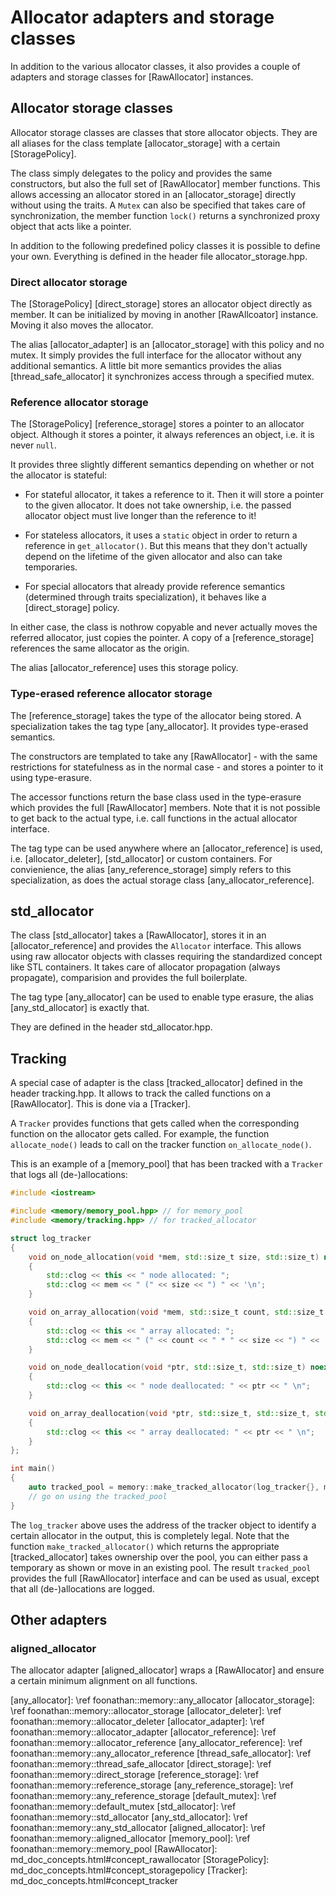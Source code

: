 # Allocator adapters and storage classes

In addition to the various allocator classes, it also provides a couple of adapters and storage classes for [RawAllocator] instances.

## Allocator storage classes

Allocator storage classes are classes that store allocator objects.
They are all aliases for the class template [allocator_storage] with a certain [StoragePolicy].

The class simply delegates to the policy and provides the same constructors, but also the full set of [RawAllocator] member functions.
This allows accessing an allocator stored in an [allocator_storage] directly without using the traits.
A `Mutex` can also be specified that takes care of synchronization, the member function `lock()` returns a synchronized proxy object that acts like a pointer.

In addition to the following predefined policy classes it is possible to define your own.
Everything is defined in the header file allocator_storage.hpp.

### Direct allocator storage

The [StoragePolicy] [direct_storage] stores an allocator object directly as member.
It can be initialized by moving in another [RawAllcoator] instance.
Moving it also moves the allocator.

The alias [allocator_adapter] is an [allocator_storage] with this policy and no mutex.
It simply provides the full interface for the allocator without any additional semantics.
A little bit more semantics provides the alias [thread_safe_allocator] it synchronizes access through a specified mutex.

### Reference allocator storage

The [StoragePolicy] [reference_storage] stores a pointer to an allocator object.
Although it stores a pointer, it always references an object, i.e. it is never `null`.

It provides three slightly different semantics depending on whether or not the allocator is stateful:

* For stateful allocator, it takes a reference to it. Then it will store a pointer to the given allocator.
It does not take ownership, i.e. the passed allocator object must live longer than the reference to it!

* For stateless allocators, it uses a `static` object in order to return a reference in `get_allocator()`.
But this means that they don't actually depend on the lifetime of the given allocator and also can take temporaries.

* For special allocators that already provide reference semantics (determined through traits specialization), it behaves like a [direct_storage] policy.

In either case, the class is nothrow copyable and never actually moves the referred allocator, just copies the pointer.
A copy of a [reference_storage] references the same allocator as the origin.

The alias [allocator_reference] uses this storage policy.

### Type-erased reference allocator storage

The [reference_storage] takes the type of the allocator being stored.
A specialization takes the tag type [any_allocator].
It provides type-erased semantics.

The constructors are templated to take any [RawAllocator] - with the same restrictions for statefulness as in the normal case -
and stores a pointer to it using type-erasure.

The accessor functions return the base class used in the type-erasure which provides the full [RawAllocator] members.
Note that it is not possible to get back to the actual type, i.e. call functions in the actual allocator interface.

The tag type can be used anywhere where an [allocator_reference] is used, i.e. [allocator_deleter], [std_allocator] or custom containers.
For convienience, the alias [any_reference_storage] simply refers to this specialization, as does the actual storage class [any_allocator_reference].

## std_allocator

The class [std_allocator] takes a [RawAllocator], stores it in an [allocator_reference] and provides the `Allocator` interface.
This allows using raw allocator objects with classes requiring the standardized concept like STL containers.
It takes care of allocator propagation (always propagate), comparision and provides the full boilerplate.

The tag type [any_allocator] can be used to enable type erasure, the alias [any_std_allocator] is exactly that.

They are defined in the header std_allocator.hpp.

## Tracking

A special case of adapter is the class [tracked_allocator] defined in the header tracking.hpp.
It allows to track the called functions on a [RawAllocator].
This is done via a [Tracker].

A `Tracker` provides functions that gets called when the corresponding function on the allocator gets called.
For example, the function `allocate_node()` leads to call on the tracker function `on_allocate_node()`.

This is an example of a [memory_pool] that has been tracked with a `Tracker` that logs all (de-)allocations:

```cpp
#include <iostream>

#include <memory/memory_pool.hpp> // for memory_pool
#include <memory/tracking.hpp> // for tracked_allocator

struct log_tracker
{
    void on_node_allocation(void *mem, std::size_t size, std::size_t) noexcept
    {
        std::clog << this << " node allocated: ";
        std::clog << mem << " (" << size << ") " << '\n';
    }

    void on_array_allocation(void *mem, std::size_t count, std::size_t size, std::size_t) noexcept
    {
        std::clog << this << " array allocated: ";
        std::clog << mem << " (" << count << " * " << size << ") " << '\n';
    }

    void on_node_deallocation(void *ptr, std::size_t, std::size_t) noexcept
    {
        std::clog << this << " node deallocated: " << ptr << " \n";
    }

    void on_array_deallocation(void *ptr, std::size_t, std::size_t, std::size_t) noexcept
    {
        std::clog << this << " array deallocated: " << ptr << " \n";
    }
};

int main()
{
    auto tracked_pool = memory::make_tracked_allocator(log_tracker{}, memory::memory_pool<>(16, 1024));
    // go on using the tracked_pool
}
```

The `log_tracker` above uses the address of the tracker object to identify a certain allocator in the output,
this is completely legal.
Note that the function `make_tracked_allocator()` which returns the appropriate [tracked_allocator] takes ownership over the pool,
you can either pass a temporary as shown or move in an existing pool.
The result `tracked_pool` provides the full [RawAllocator] interface and can be used as usual,
except that all (de-)allocations are logged.

## Other adapters

### aligned_allocator

The allocator adapter [aligned_allocator] wraps a [RawAllocator] and ensure a certain minimum alignment on all functions.

[any_allocator]: \ref foonathan::memory::any_allocator
[allocator_storage]: \ref foonathan::memory::allocator_storage
[allocator_deleter]: \ref foonathan::memory::allocator_deleter
[allocator_adapter]: \ref foonathan::memory::allocator_adapter
[allocator_reference]: \ref foonathan::memory::allocator_reference
[any_allocator_reference]: \ref foonathan::memory::any_allocator_reference
[thread_safe_allocator]: \ref foonathan::memory::thread_safe_allocator
[direct_storage]: \ref foonathan::memory::direct_storage
[reference_storage]: \ref foonathan::memory::reference_storage
[any_reference_storage]: \ref foonathan::memory::any_reference_storage
[default_mutex]: \ref foonathan::memory::default_mutex
[std_allocator]: \ref foonathan::memory::std_allocator
[any_std_allocator]: \ref foonathan::memory::any_std_allocator
[aligned_allocator]: \ref foonathan::memory::aligned_allocator
[memory_pool]: \ref foonathan::memory::memory_pool
[RawAllocator]: md_doc_concepts.html#concept_rawallocator
[StoragePolicy]: md_doc_concepts.html#concept_storagepolicy
[Tracker]: md_doc_concepts.html#concept_tracker

